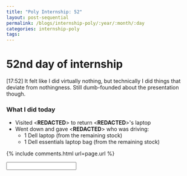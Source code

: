 ```yaml
---
title: "Poly Internship: 52"
layout: post-sequential
permalink: /blogs/internship-poly/:year/:month/:day
categories: internship-poly
tags: 
---
```

# 52nd day of internship

<span class="timestamp">[17:52]</span> It felt like I did virtually nothing, but technically I did things that deviate from nothingness. Still dumb-founded about the presentation though.

### What I did today
* Visited <span class='disable-selection' ondblclick="this.innerHTML='TwinGlobal'">&lt;<b>REDACTED</b>&gt;</span> to return <span class='disable-selection' ondblclick="this.innerHTML='Ika'">&lt;<b>REDACTED</b>&gt;</span>'s laptop
* Went down and gave <span class='disable-selection' ondblclick="this.innerHTML='Mr Alan'">&lt;<b>REDACTED</b>&gt;</span> who was driving:
    * 1 Dell laptop (from the remaining stock)
    * 1 Dell essentials laptop bag (from the remaining stock)


{% include comments.html url=page.url %}

<input id="password-input" type="password" class="text-secret" onkeyup="unlock()">

<span class="disable-selection" id="truth" style="display:block;"></span>
